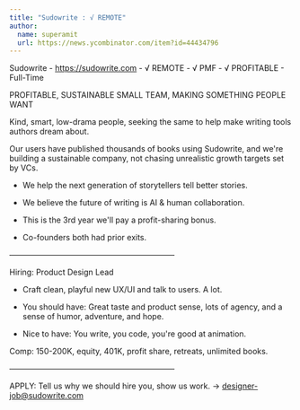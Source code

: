 ```yaml
---
title: "Sudowrite : √ REMOTE"
author:
  name: superamit
  url: https://news.ycombinator.com/item?id=44434796
---
```

Sudowrite - <a href="https:&#x2F;&#x2F;sudowrite.com" rel="nofollow">https:&#x2F;&#x2F;sudowrite.com</a> - √ REMOTE - √ PMF - √  PROFITABLE - Full-Time

PROFITABLE, SUSTAINABLE SMALL TEAM, MAKING SOMETHING PEOPLE WANT

Kind, smart, low-drama people, seeking the same to help make writing tools authors dream about.

Our users have published thousands of books using Sudowrite, and we&#x27;re building a sustainable company, not chasing unrealistic growth targets set by VCs.

* We help the next generation of storytellers tell better stories.

* We believe the future of writing is AI &amp; human collaboration.

* This is the 3rd year we&#x27;ll pay a profit-sharing bonus.

* Co-founders both had prior exits.

—————————————————————

Hiring: Product Design Lead

* Craft clean, playful new UX&#x2F;UI and talk to users. A lot.

* You should have: Great taste and product sense, lots of agency, and a sense of humor, adventure, and hope.

* Nice to have: You write, you code, you&#x27;re good at animation.

Comp: 150-200K, equity, 401K, profit share, retreats, unlimited books.

—————————————————————

APPLY: Tell us why we should hire you, show us work. → designer-job@sudowrite.com
<JobApplication />
